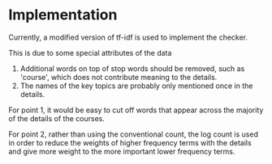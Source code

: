 # Implementation

Currently, a modified version of tf-idf is used to implement the checker.

This is due to some special attributes of the data
1. Additional words on top of stop words should be removed, such as 'course', 
which does not contribute meaning to the details.
2. The names of the key topics are probably only mentioned once in the details.

For point 1, it would be easy to cut off words that appear across the majority of the details of the courses.

For point 2, rather than using the conventional count, 
the log count is used in order to reduce the weights of higher frequency terms with the details
and give more weight to the more important lower frequency terms.
